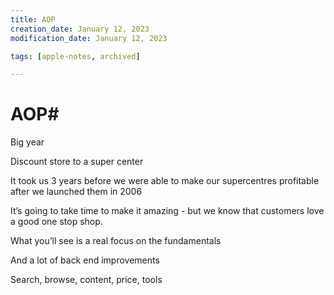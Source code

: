 ```yaml
---
title: AOP
creation_date: January 12, 2023
modification_date: January 12, 2023

tags: [apple-notes, archived]

---
```



# AOP# 

Big year

Discount store to a super center

It took us 3 years before we were able to make our supercentres profitable after we launched them in 2006

It’s going to take time to make it amazing - but we know that customers love a good one stop shop.

What you’ll see is a real focus on the fundamentals

And a lot of back end improvements 

Search, browse, content, price, tools
